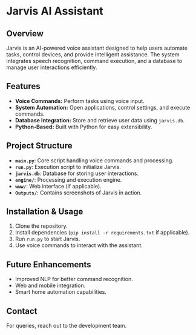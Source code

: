 # Jarvis AI Assistant

## Overview
Jarvis is an AI-powered voice assistant designed to help users automate tasks, control devices, and provide intelligent assistance. The system integrates speech recognition, command execution, and a database to manage user interactions efficiently.

## Features
- **Voice Commands:** Perform tasks using voice input.
- **System Automation:** Open applications, control settings, and execute commands.
- **Database Integration:** Store and retrieve user data using `jarvis.db`.
- **Python-Based:** Built with Python for easy extensibility.

## Project Structure
- **`main.py`**: Core script handling voice commands and processing.
- **`run.py`**: Execution script to initialize Jarvis.
- **`jarvis.db`**: Database for storing user interactions.
- **`engine/`**: Processing and execution engine.
- **`www/`**: Web interface (if applicable).
- **`Outputs/`**: Contains screenshots of Jarvis in action.

## Installation & Usage
1. Clone the repository.
2. Install dependencies (`pip install -r requirements.txt` if applicable).
3. Run `run.py` to start Jarvis.
4. Use voice commands to interact with the assistant.

## Future Enhancements
- Improved NLP for better command recognition.
- Web and mobile integration.
- Smart home automation capabilities.

## Contact
For queries, reach out to the development team.

